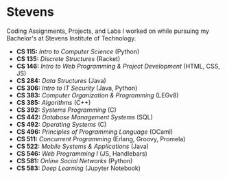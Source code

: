 # Stevens
Coding Assignments, Projects, and Labs I worked on while pursuing my Bachelor's at Stevens Institute of Technology.
- **CS 115:** *Intro to Computer Science* (Python)
- **CS 135:** *Discrete Structures* (Racket)
- **CS 146:** *Intro to Web Programming & Project Development* (HTML, CSS, JS)
- **CS 284:** *Data Structures* (Java)
- **CS 306:** *Intro to IT Security* (Java, Python)
- **CS 383:** *Computer Organization & Programming* (LEGv8)
- **CS 385:** *Algorithms* (C++)
- **CS 392:** *Systems Programming* (C)
- **CS 442:** *Database Management Systems* (SQL)
- **CS 492:** *Operating Systems* (C)
- **CS 496:** *Principles of Programming Language* (OCaml)
- **CS 511:** *Concurrent Programming* (Erlang, Groovy, Promela)
- **CS 522:** *Mobile Systems & Applications* (Java)
- **CS 546:** *Web Programming I* (JS, Handlebars)
- **CS 581:** *Online Social Networks* (Python)
- **CS 583:** *Deep Learning* (Jupyter Notebook)
